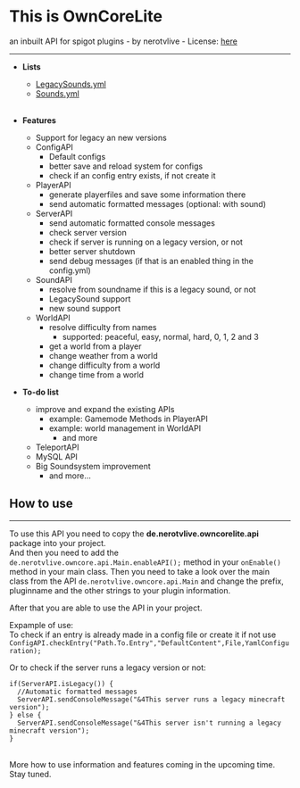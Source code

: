 # This is OwnCoreLite #
an inbuilt API for spigot plugins - by nerotvlive - License: <a href="https://github.com/nerotvlive/OwnCoreLite/blob/master/License.md">here</a>
* * *
* <strong>Lists</strong>
  * <a href="https://github.com/nerotvlive/OwnCoreLite/blob/master/src/de/nerotvlive/owncorelite/api/LegacySounds.yml">LegacySounds.yml</a>
  * <a href="https://github.com/nerotvlive/OwnCoreLite/blob/master/src/de/nerotvlive/owncorelite/api/Sounds.yml">Sounds.yml</a>
<br><br>
* <strong>Features</strong>
  * Support for legacy an new versions
  * ConfigAPI
    * Default configs
    * better save and reload system for configs
    * check if an config entry exists, if not create it
  * PlayerAPI
    * generate playerfiles and save some information there
    * send automatic formatted messages (optional: with sound)
  * ServerAPI
    * send automatic formatted console messages
    * check server version
    * check if server is running on a legacy version, or not
    * better server shutdown
    * send debug messages (if that is an enabled thing in the config.yml)
  * SoundAPI
    * resolve from soundname if this is a legacy sound, or not
    * LegacySound support
    * new sound support
  * WorldAPI
    * resolve difficulty from names
      * supported: peaceful, easy, normal, hard, 0, 1, 2 and 3
    * get a world from a player
    * change weather from a world
    * change difficulty from a world
    * change time from a world
  
* <strong>To-do list</strong>
  * improve and expand the existing APIs
    * example: Gamemode Methods in PlayerAPI
    * example: world management in WorldAPI
      * and more
  * TeleportAPI
  * MySQL API
  * Big Soundsystem improvement
    * and more...
  
## How to use ##
***
To use this API you need to copy the <strong>de.nerotvlive.owncorelite.api</strong> package into your project.<br>
And then you need to add the
```de.nerotvlive.owncore.api.Main.enableAPI();```
method in your ```onEnable()``` method in your main class.
Then you need to take a look over the main class from the API ```de.nerotvlive.owncore.api.Main``` and change the prefix, pluginname and the other strings to your plugin information.

After that you are able to use the API in your project.

Expample of use:<br>
To check if an entry is already made  in a config file or create it if not use<br>
```ConfigAPI.checkEntry("Path.To.Entry","DefaultContent",File,YamlConfiguration);```

Or to check if the server runs a legacy version or not:
```
if(ServerAPI.isLegacy()) {
  //Automatic formatted messages
  ServerAPI.sendConsoleMessage("&4This server runs a legacy minecraft version");
} else {
  ServerAPI.sendConsoleMessage("&4This server isn't running a legacy minecraft version");
}
```
<br> More how to use information and features coming in the upcoming time. Stay tuned.